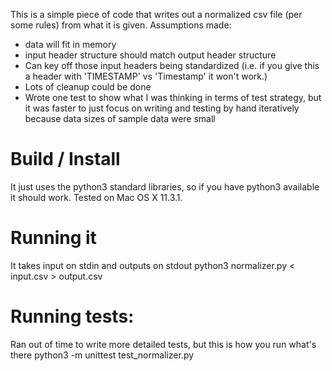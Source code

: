 This is a simple piece of code that writes out a normalized csv file (per some rules) from what it is given.
Assumptions made: 
- data will fit in memory
- input header structure should match output header structure
- Can key off those input headers being standardized (i.e. if you give this a header with 'TIMESTAMP' vs 'Timestamp' it won't work.)
- Lots of cleanup could be done
- Wrote one test to show what I was thinking in terms of test strategy, but it was faster to just focus on writing and testing by hand iteratively because data sizes of sample data were small

# Build / Install
It just uses the python3 standard libraries, so if you have python3 available it should work. Tested on Mac OS X 11.3.1.

# Running it
It takes input on stdin and outputs on stdout
python3 normalizer.py < input.csv > output.csv

# Running tests:
Ran out of time to write more detailed tests, but this is how you run what's there
python3 -m unittest test_normalizer.py
